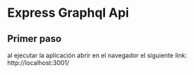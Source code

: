 # Express Graphql Api



## Primer paso

al ejecutar la aplicación abrir en el navegador el siguiente link: http://localhost:3001/
